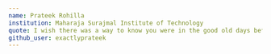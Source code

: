 ```yaml
---
name: Prateek Rohilla
institution: Maharaja Surajmal Institute of Technology
quote: I wish there was a way to know you were in the good old days before you actually left them.
github_user: exactlyprateek
---
```

